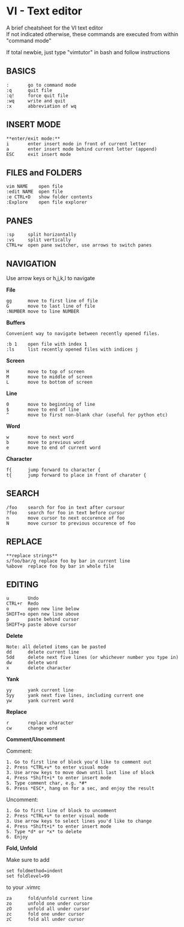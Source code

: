 # VI - Text editor
A brief cheatsheet for the VI text editor  
If not indicated otherwise, these commands are executed from within "command mode"  

If total newbie, just type "vimtutor" in bash and follow instructions  
## BASICS

    :		go to command mode
    :q		quit file
    :q!		force quit file
    :wq 	write and quit
    :x		abbreviation of wq

      
## INSERT MODE 

    **enter/exit mode:**  
    i		enter insert mode in front of current letter  
    a		enter insert mode behind current letter (append)  
    ESC		exit insert mode  

## FILES and FOLDERS

    vim	NAME	open file 
    :edit NAME  open file 
    :e CTRL+D	show folder contents
    :Explore	open file explorer 
    

## PANES 
  
    :sp		split horizontally
    :vs		split vertically 
    CTRL+w	open pane switcher, use arrows to switch panes


## NAVIGATION
Use arrow keys or h,j,k,l to navigate   

**File**   
    
    gg		move to first line of file  
    G		move to last line of file  
    :NUMBER	move to line NUMBER  
        
**Buffers**
    
    Convenient way to navigate between recently opened files.
       
    :b 1	open file with index 1
    :ls		list recently opened files with indices j
    
    
**Screen**  
    
    H		move to top of screen  
    M		move to middle of screen
    L		move to bottom of screen    
    
**Line**  
    
    0		move to beginning of line  
    $		move to end of line  
    ^		move to first non-blank char (useful for python etc)  

**Word**
      
    w		move to next word
    b		move to previous word
    e		move to end of current word
        
   
**Character**

    
    f{		jump forward to character {
    t{		jump forward to place in front of charater {

## SEARCH
    
    /foo	search for foo in text after cursour  
    ?foo	search for foo in text before cursor  
    n		move cursor to next occurence of foo  
    N 		move cursor to previous occurence of foo  


## REPLACE
    
   
    **replace strings**  
    s/foo/bar/g	replace foo by bar in current line  
    %above 	replace foo by bar in whole file 
    

##  EDITING

    u		Undo  
    CTRL+r	Redo  
    o		open new line below
    SHIFT+o	open new line above
    p		paste behind cursor
    SHIFT+p	paste above cursor

**Delete**
    
    Note: all deleted items can be pasted 
    dd		delete current line	      
    5dd		delete next five lines (or whichever number you type in)
    dw		delete word
    x		delete character
      
**Yank**
    
    yy		yank current line
    5yy		yank next five lines, including current one
    yw		yank current word
    
**Replace**
    
    r		replace character
    cw		change word
    
**Comment/Uncomment**

Comment:    
  
    1. Go to first line of block you'd like to comment out  
    2. Press *CTRL+v* to enter visual mode  
    3. Use arrow keys to move down until last line of block   
    4. Press *Shift+i* to enter insert mode  
    5. Type comment char, e.g. *#*  
    6. Press *ESC*, hang on for a sec, and enjoy the result  

Uncomment:    
    
    1. Go to first line of block to uncomment  
    2. Press *CTRL+v* to enter visual mode  
    3. Use arrow keys to select lines you'd like to change  
    4. Press *Shift+i* to enter insert mode  
    5. Type *d* or *x* to delete  
    6. Enjoy  

**Fold, Unfold**
  
Make sure to add
    
    set foldmethod=indent
    set foldlevel=99

to your .vimrc

    za		fold/unfold current line
    zo		unfold one under cursor
    zO		unfold all under cursor
    zc		fold one under cursor
    zC		fold all under cursor
   

